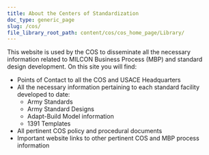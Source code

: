 ```yaml
---
title: About the Centers of Standardization
doc_type: generic_page
slug: /cos/
file_library_root_path: content/cos/cos_home_page/Library/
---
```


This website is used by the COS to disseminate all the necessary information related to MILCON Business Process (MBP) and standard design development. On this site you will find:

- Points of Contact to all the COS and USACE Headquarters
- All the necessary information pertaining to each standard facility developed to date:
  - Army Standards
  - Army Standard Designs
  - Adapt-Build Model information
  - 1391 Templates
- All pertinent COS policy and procedural documents
- Important website links to other pertinent COS and MBP process information
